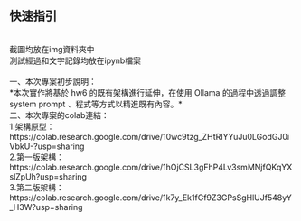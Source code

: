 ## 快速指引
<br>
截圖均放在img資料夾中
<br>
測試經過和文字記錄均放在ipynb檔案
<br>
<br>
一、本次專案初步說明：
<br>
*本次實作將基於 hw6 的既有架構進行延伸，在使用 Ollama 的過程中透過調整 system prompt 、程式等方式以精進既有內容。*
<br>
二、本次專案的colab連結：
<br>
1.架構原型：https://colab.research.google.com/drive/10wc9tzg_ZHtRIYYuJu0LGodGJ0iVbkU-?usp=sharing
<br>
2.第一版架構：https://colab.research.google.com/drive/1hOjCSL3gFhP4Lv3smMNjfQKqYXslZpUh?usp=sharing
<br>
3.第二版架構：https://colab.research.google.com/drive/1k7y_Ek1fGf9Z3GPsSgHlUJf548yY_H3W?usp=sharing

